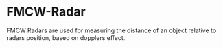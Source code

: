 # FMCW-Radar
FMCW Radars are used for measuring the distance of an object relative to radars position, based on dopplers effect. 
